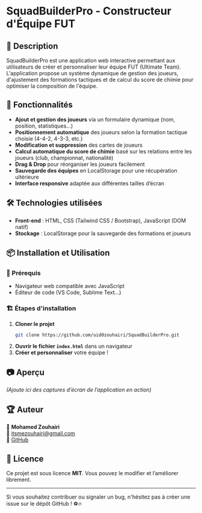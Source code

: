 # SquadBuilderPro - Constructeur d'Équipe FUT

## 📌 Description
SquadBuilderPro est une application web interactive permettant aux utilisateurs de créer et personnaliser leur équipe FUT (Ultimate Team). L'application propose un système dynamique de gestion des joueurs, d'ajustement des formations tactiques et de calcul du score de chimie pour optimiser la composition de l'équipe.

## 🚀 Fonctionnalités
- **Ajout et gestion des joueurs** via un formulaire dynamique (nom, position, statistiques...)
- **Positionnement automatique** des joueurs selon la formation tactique choisie (4-4-2, 4-3-3, etc.)
- **Modification et suppression** des cartes de joueurs
- **Calcul automatique du score de chimie** basé sur les relations entre les joueurs (club, championnat, nationalité)
- **Drag & Drop** pour réorganiser les joueurs facilement
- **Sauvegarde des équipes** en LocalStorage pour une récupération ultérieure
- **Interface responsive** adaptée aux différentes tailles d’écran

## 🛠️ Technologies utilisées
- **Front-end** : HTML, CSS (Tailwind CSS / Bootstrap), JavaScript (DOM natif)
- **Stockage** : LocalStorage pour la sauvegarde des formations et joueurs

## 📦 Installation et Utilisation
### 🔧 Prérequis
- Navigateur web compatible avec JavaScript
- Éditeur de code (VS Code, Sublime Text...)

### 🏗️ Étapes d'installation
1. **Cloner le projet**
   ```bash
   git clone https://github.com/uid0zouhairi/SquadBuilderPro.git
   ```
2. **Ouvrir le fichier `index.html`** dans un navigateur
3. **Créer et personnaliser** votre équipe !

## 📷 Aperçu
*(Ajoute ici des captures d’écran de l’application en action)*

## 🏆 Auteur
👤 **Mohamed Zouhairi**  
📧 [itsmezouhairi@gmail.com](mailto:itsmezouhairi@gmail.com)  
🔗 [GitHub](https://github.com/uid0zouhairi)

## 📜 Licence
Ce projet est sous licence **MIT**. Vous pouvez le modifier et l’améliorer librement.

---

Si vous souhaitez contribuer ou signaler un bug, n'hésitez pas à créer une issue sur le dépôt GitHub ! ⚽🔥
